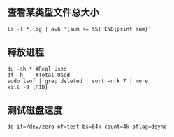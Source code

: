 ## 查看某类型文件总大小
```
ls -l *.log | awk '{sum += $5} END{print sum}'
```

## 释放进程
```
du -sh * #Real Used
df -h    #Total Used
sudo lsof | grep deleted | sort -nrk 7 | more
kill -9 {PID}
```

## 测试磁盘速度
```
dd if=/dev/zero of=test bs=64k count=4k oflag=dsync
```
